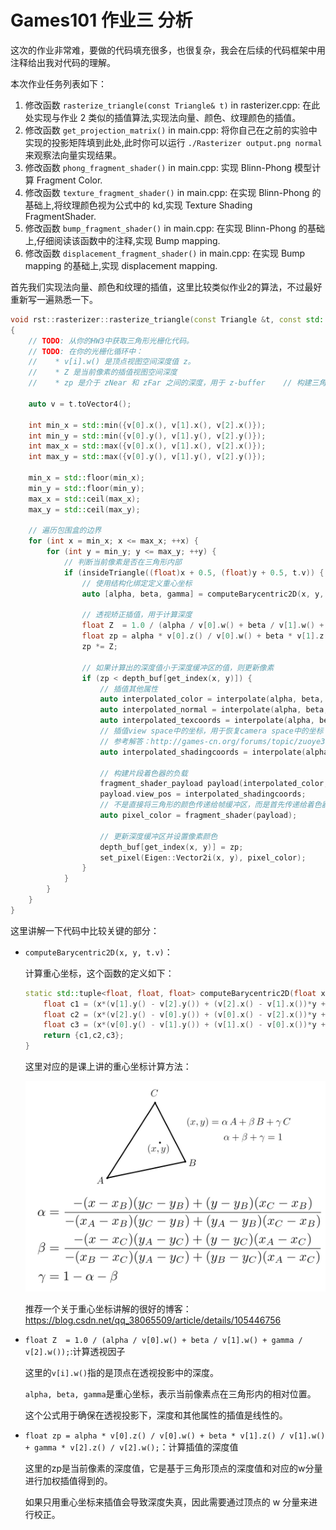 # Games101 作业三 分析

这次的作业非常难，要做的代码填充很多，也很复杂，我会在后续的代码框架中用注释给出我对代码的理解。

本次作业任务列表如下：

1. 修改函数 `rasterize_triangle(const Triangle& t)` in rasterizer.cpp: 在此处实现与作业 2 类似的插值算法,实现法向量、颜色、纹理颜色的插值。
2. 修改函数 `get_projection_matrix()` in main.cpp: 将你自己在之前的实验中实现的投影矩阵填到此处,此时你可以运行 `./Rasterizer output.png normal`来观察法向量实现结果。
3. 修改函数 `phong_fragment_shader()` in main.cpp: 实现 Blinn-Phong 模型计算 Fragment Color.
4. 修改函数 `texture_fragment_shader()` in main.cpp: 在实现 Blinn-Phong 的基础上,将纹理颜色视为公式中的 kd,实现 Texture Shading FragmentShader.
5. 修改函数 `bump_fragment_shader()` in main.cpp: 在实现 Blinn-Phong 的基础上,仔细阅读该函数中的注释,实现 Bump mapping.
6. 修改函数 `displacement_fragment_shader()` in main.cpp: 在实现 Bump mapping 的基础上,实现  displacement mapping.

首先我们实现法向量、颜色和纹理的插值，这里比较类似作业2的算法，不过最好重新写一遍熟悉一下。

```cpp
void rst::rasterizer::rasterize_triangle(const Triangle &t, const std::array<Eigen::Vector3f, 3> &view_pos)
{
    // TODO: 从你的HW3中获取三角形光栅化代码。
    // TODO: 在你的光栅化循环中：
    //    * v[i].w() 是顶点视图空间深度值 z。
    //    * Z 是当前像素的插值视图空间深度
    //    * zp 是介于 zNear 和 zFar 之间的深度，用于 z-buffer    // 构建三角形包围盒

    auto v = t.toVector4();

    int min_x = std::min({v[0].x(), v[1].x(), v[2].x()});
    int min_y = std::min({v[0].y(), v[1].y(), v[2].y()});
    int max_x = std::max({v[0].x(), v[1].x(), v[2].x()});
    int max_y = std::max({v[0].y(), v[1].y(), v[2].y()});

    min_x = std::floor(min_x);
    min_y = std::floor(min_y);
    max_x = std::ceil(max_x);
    max_y = std::ceil(max_y);

    // 遍历包围盒的边界
    for (int x = min_x; x <= max_x; ++x) {
        for (int y = min_y; y <= max_y; ++y) {
            // 判断当前像素是否在三角形内部
            if (insideTriangle((float)x + 0.5, (float)y + 0.5, t.v)) {
                // 使用结构化绑定定义重心坐标
                auto [alpha, beta, gamma] = computeBarycentric2D(x, y, t.v);

                // 透视矫正插值，用于计算深度
                float Z  = 1.0 / (alpha / v[0].w() + beta / v[1].w() + gamma / v[2].w());
                float zp = alpha * v[0].z() / v[0].w() + beta * v[1].z() / v[1].w() + gamma * v[2].z() / v[2].w();
                zp *= Z;

                // 如果计算出的深度值小于深度缓冲区的值，则更新像素
                if (zp < depth_buf[get_index(x, y)]) {
                    // 插值其他属性
                    auto interpolated_color = interpolate(alpha, beta, gamma, t.color[0], t.color[1], t.color[2], 1);
                    auto interpolated_normal = interpolate(alpha, beta, gamma, t.normal[0], t.normal[1], t.normal[2], 1).normalized();
                    auto interpolated_texcoords = interpolate(alpha, beta, gamma, t.tex_coords[0], t.tex_coords[1], t.tex_coords[2], 1);
                    // 插值view space中的坐标，用于恢复camera space中的坐标
                    // 参考解答：http://games-cn.org/forums/topic/zuoye3-interpolated_shadingcoords/
                    auto interpolated_shadingcoords = interpolate(alpha, beta, gamma, view_pos[0], view_pos[1], view_pos[2], 1);

                    // 构建片段着色器的负载
                    fragment_shader_payload payload(interpolated_color, interpolated_normal.normalized(), interpolated_texcoords, texture ? &*texture : nullptr);
                    payload.view_pos = interpolated_shadingcoords;
                    // 不是直接将三角形的颜色传递给帧缓冲区，而是首先传递给着色器以获取最终颜色
                    auto pixel_color = fragment_shader(payload);

                    // 更新深度缓冲区并设置像素颜色
                    depth_buf[get_index(x, y)] = zp;
                    set_pixel(Eigen::Vector2i(x, y), pixel_color);
                }
            }
        }
    }
}
```

这里讲解一下代码中比较关键的部分：

- `computeBarycentric2D(x, y, t.v)`：

  计算重心坐标，这个函数的定义如下：
  
  ```cpp
  static std::tuple<float, float, float> computeBarycentric2D(float x, float y, const Vector4f* v){
      float c1 = (x*(v[1].y() - v[2].y()) + (v[2].x() - v[1].x())*y + v[1].x()*v[2].y() - v[2].x()*v[1].y()) / (v[0].x()*(v[1].y() - v[2].y()) + (v[2].x() - v[1].x())*v[0].y() + v[1].x()*v[2].y() - v[2].x()*v[1].y());
      float c2 = (x*(v[2].y() - v[0].y()) + (v[0].x() - v[2].x())*y + v[2].x()*v[0].y() - v[0].x()*v[2].y()) / (v[1].x()*(v[2].y() - v[0].y()) + (v[0].x() - v[2].x())*v[1].y() + v[2].x()*v[0].y() - v[0].x()*v[2].y());
      float c3 = (x*(v[0].y() - v[1].y()) + (v[1].x() - v[0].x())*y + v[0].x()*v[1].y() - v[1].x()*v[0].y()) / (v[2].x()*(v[0].y() - v[1].y()) + (v[1].x() - v[0].x())*v[2].y() + v[0].x()*v[1].y() - v[1].x()*v[0].y());
      return {c1,c2,c3};
  }
  ```
  
  这里对应的是课上讲的重心坐标计算方法：
  
  ![重心坐标求解](https://raw.githubusercontent.com/Penguin-SAMA/PicGo/main/image-20240115191318350.png)
  
  推荐一个关于重心坐标讲解的很好的博客：https://blog.csdn.net/qq_38065509/article/details/105446756
  
- `float Z  = 1.0 / (alpha / v[0].w() + beta / v[1].w() + gamma / v[2].w());`:计算透视因子

  这里的`v[i].w()`指的是顶点在透视投影中的深度。

  `alpha, beta, gamma`是重心坐标，表示当前像素点在三角形内的相对位置。

  这个公式用于确保在透视投影下，深度和其他属性的插值是线性的。

- `float zp = alpha * v[0].z() / v[0].w() + beta * v[1].z() / v[1].w() + gamma * v[2].z() / v[2].w();`：计算插值的深度值

  这里的zp是当前像素的深度值，它是基于三角形顶点的深度值和对应的w分量进行加权插值得到的。

  如果只用重心坐标来插值会导致深度失真，因此需要通过顶点的 w 分量来进行校正。

